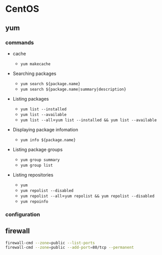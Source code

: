 # CentOS
## yum
### commands
-	cache
	-	`yum makecache`
-	Searching packages
	-	`yum search ${package.name}`
	-	`yum search ${package.name|summary|description}`
-	Listing packages
	-	`yum list --installed`
	-	`yum list --available`
	-	`yum list --all`=`yum list --installed && yum list --available`
-	Displaying package infomation
	-	`yum info ${package.name}`
-	Listing package groups
	-	`yum group summary`
	-	`yum group list`
	
-	Listing repositories
	-	`yum 	`
	-	`yum repolist --disabled`
	-	`yum repolist --all`=`yum repolist && yum repolist --disabled`
	-	`yum repoinfo`
### configuration
## firewall
```sh
firewall-cmd --zone=public --list-ports
firewall-cmd --zone=public --add-port=80/tcp --permanent
```